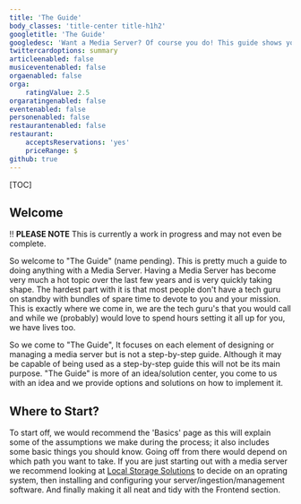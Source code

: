 ```yaml
---
title: 'The Guide'
body_classes: 'title-center title-h1h2'
googletitle: 'The Guide'
googledesc: 'Want a Media Server? Of course you do! This guide shows you how to set one up from beginning to end.'
twittercardoptions: summary
articleenabled: false
musiceventenabled: false
orgaenabled: false
orga:
    ratingValue: 2.5
orgaratingenabled: false
eventenabled: false
personenabled: false
restaurantenabled: false
restaurant:
    acceptsReservations: 'yes'
    priceRange: $
github: true
---
```


[TOC]

## Welcome

!! **PLEASE NOTE** This is currently a work in progress and may not even be complete.

So welcome to "The Guide" (name pending). This is pretty much a guide to doing anything with a Media Server. Having a Media Server has become very much a hot topic over the last few years and is very quickly taking shape. The hardest part with it is that most people don't have a tech guru on standby with bundles of spare time to devote to you and your mission. This is exactly where we come in, we are the tech guru's that you would call and while we (probably) would love to spend hours setting it all up for you, we have lives too. 

So we come to "The Guide", It focuses on each element of designing or managing a media server but is not a step-by-step guide. Although it may be capable of being used as a step-by-step guide this will not be its main purpose. "The Guide" is more of an idea/solution center, you come to us with an idea and we provide options and solutions on how to implement it.

## Where to Start?

To start off, we would recommend the 'Basics' page as this will explain some of the assumptions we make during the process; it also includes some basic things you should know. Going off from there would depend on which path you want to take. If you are just starting out with a media server we recommend looking at [Local Storage Solutions](/storage-solutions/) to decide on an oprating system, then installing and configuring your server/ingestion/management software. And finally making it all neat and tidy with the Frontend section.